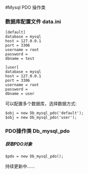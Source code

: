 #Mysql PDO 操作类

### 数据库配置文件 data.ini
```
[default]
database = mysql
host = 127.0.0.1
port = 3306
username = root
password =
dbname = test

[user]
database = mysql
host = 127.0.0.1
port = 3306
username = root
password =
dbname = user

```

可以配置多个数据库，选择数据方式:

```
$obj = new Db_mysql_pdo('default');
$obj = new Db_mysql_pdo('user');
```

### PDO操作类 Db_mysql_pdo

##### 获取PDO对象
```
$pdo = new Db_mysql_pdo();
```



持续更新中......